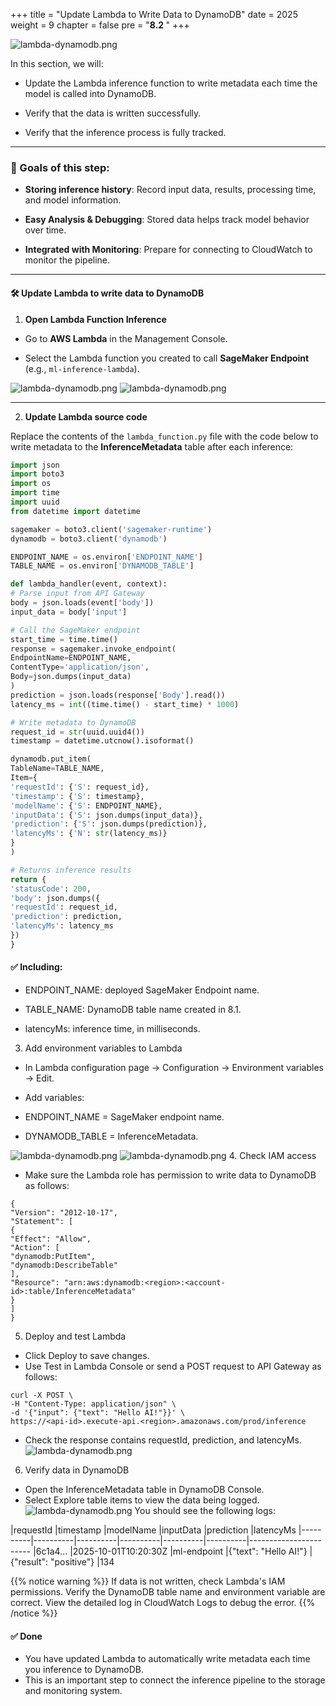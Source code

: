 +++
title = "Update Lambda to Write Data to DynamoDB"
date = 2025
weight = 9
chapter = false
pre = "<b>8.2 </b>"
+++

![lambda-dynamodb.png](/images/8-Configure-CloudFront/8.2-Update-Lambda-to-Write-DynamoDB/8.2.0.png)

In this section, we will:

- Update the Lambda inference function to write metadata each time the model is called into DynamoDB.

- Verify that the data is written successfully.

- Verify that the inference process is fully tracked.

---

### 🎯 Goals of this step:

- **Storing inference history**: Record input data, results, processing time, and model information.

- **Easy Analysis & Debugging**: Stored data helps track model behavior over time.

- **Integrated with Monitoring**: Prepare for connecting to CloudWatch to monitor the pipeline.

---

#### 🛠️ Update Lambda to write data to DynamoDB

1. **Open Lambda Function Inference**
- Go to **AWS Lambda** in the Management Console.

- Select the Lambda function you created to call **SageMaker Endpoint** (e.g., `ml-inference-lambda`).

![lambda-dynamodb.png](/images/8-Configure-CloudFront/8.2-Update-Lambda-to-Write-DynamoDB/8.2.1.png)
![lambda-dynamodb.png](/images/8-Configure-CloudFront/8.2-Update-Lambda-to-Write-DynamoDB/8.2.3.png)

---

2. **Update Lambda source code**

Replace the contents of the `lambda_function.py` file with the code below to write metadata to the **InferenceMetadata** table after each inference:

```python
import json
import boto3
import os
import time
import uuid
from datetime import datetime

sagemaker = boto3.client('sagemaker-runtime')
dynamodb = boto3.client('dynamodb')

ENDPOINT_NAME = os.environ['ENDPOINT_NAME']
TABLE_NAME = os.environ['DYNAMODB_TABLE']

def lambda_handler(event, context): 
# Parse input from API Gateway 
body = json.loads(event['body']) 
input_data = body['input'] 

# Call the SageMaker endpoint 
start_time = time.time() 
response = sagemaker.invoke_endpoint( 
EndpointName=ENDPOINT_NAME, 
ContentType='application/json', 
Body=json.dumps(input_data) 
) 
prediction = json.loads(response['Body'].read()) 
latency_ms = int((time.time() - start_time) * 1000) 

# Write metadata to DynamoDB 
request_id = str(uuid.uuid4()) 
timestamp = datetime.utcnow().isoformat() 

dynamodb.put_item( 
TableName=TABLE_NAME, 
Item={ 
'requestId': {'S': request_id}, 
'timestamp': {'S': timestamp}, 
'modelName': {'S': ENDPOINT_NAME}, 
'inputData': {'S': json.dumps(input_data)}, 
'prediction': {'S': json.dumps(prediction)}, 
'latencyMs': {'N': str(latency_ms)} 
} 
) 

# Returns inference results 
return { 
'statusCode': 200, 
'body': json.dumps({ 
'requestId': request_id, 
'prediction': prediction, 
'latencyMs': latency_ms 
}) 
}
```

#### ✅ Including:

- ENDPOINT_NAME: deployed SageMaker Endpoint name.

- TABLE_NAME: DynamoDB table name created in 8.1.

- latencyMs: inference time, in milliseconds.

3. Add environment variables to Lambda

- In Lambda configuration page → Configuration → Environment variables → Edit.

- Add variables:
- ENDPOINT_NAME = SageMaker endpoint name.

- DYNAMODB_TABLE = InferenceMetadata.

![lambda-dynamodb.png](/images/8-Configure-CloudFront/8.2-Update-Lambda-to-Write-DynamoDB/8.2.4.png)
![lambda-dynamodb.png](/images/8-Configure-CloudFront/8.2-Update-Lambda-to-Write-DynamoDB/8.2.5.png)
4. Check IAM access

- Make sure the Lambda role has permission to write data to DynamoDB as follows:
~~~
{
"Version": "2012-10-17",
"Statement": [
{
"Effect": "Allow",
"Action": [
"dynamodb:PutItem",
"dynamodb:DescribeTable"
],
"Resource": "arn:aws:dynamodb:<region>:<account-id>:table/InferenceMetadata"
}
]
}
~~~

5. Deploy and test Lambda

- Click Deploy to save changes.
- Use Test in Lambda Console or send a POST request to API Gateway as follows:
~~~
curl -X POST \
-H "Content-Type: application/json" \
-d '{"input": {"text": "Hello AI!"}}' \
https://<api-id>.execute-api.<region>.amazonaws.com/prod/inference
~~~
- Check the response contains requestId, prediction, and latencyMs.
![lambda-dynamodb.png](/images/8-Configure-CloudFront/8.2-Update-Lambda-to-Write-DynamoDB/8.2.6.png)
6. Verify data in DynamoDB

- Open the InferenceMetadata table in DynamoDB Console.
- Select Explore table items to view the data being logged.
![lambda-dynamodb.png](/images/8-Configure-CloudFront/8.2-Update-Lambda-to-Write-DynamoDB/8.2.7.png)
You should see the following logs:

|requestId |timestamp |modelName |inputData |prediction |latencyMs
|----------|----------|----------|----------|----------|----------|-----------------------
|6c1a4... |2025-10-01T10:20:30Z |ml-endpoint |{"text": "Hello AI!"} |{"result": "positive"} |134

{{% notice warning %}}
If data is not written, check Lambda's IAM permissions.
Verify the DynamoDB table name and environment variable are correct.
View the detailed log in CloudWatch Logs to debug the error.
{{% /notice %}}

#### ✅ Done

- You have updated Lambda to automatically write metadata each time you inference to DynamoDB.
- This is an important step to connect the inference pipeline to the storage and monitoring system.